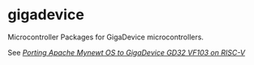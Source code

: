 # gigadevice

Microcontroller Packages for GigaDevice microcontrollers.

See [_Porting Apache Mynewt OS to GigaDevice GD32 VF103 on RISC-V_](https://medium.com/@ly.lee/porting-apache-mynewt-os-to-gigadevice-gd32-vf103-on-risc-v-4054a5922493?source=friends_link&sk=215cd06186d912277d0469224666d60d)
